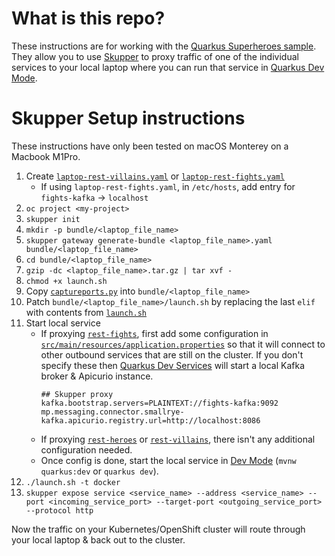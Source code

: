 # What is this repo?

These instructions are for working with the [Quarkus Superheroes sample](https://github.com/quarkusio/quarkus-super-heroes). They allow you to use [Skupper](https://skupper.io) to proxy traffic of one of the individual services to your local laptop where you can run that service in [Quarkus Dev Mode](https://quarkus.io/guides/dev-mode-differences).

# Skupper Setup instructions

These instructions have only been tested on macOS Monterey on a Macbook M1Pro.

1. Create [`laptop-rest-villains.yaml`](laptop-rest-villains.yaml) or [`laptop-rest-fights.yaml`](laptop-rest-fights.yaml)
    - If using `laptop-rest-fights.yaml`, in `/etc/hosts`, add entry for `fights-kafka` -> `localhost`
2. `oc project <my-project>`
3. `skupper init`
4. `mkdir -p bundle/<laptop_file_name>`
5. `skupper gateway generate-bundle <laptop_file_name>.yaml bundle/<laptop_file_name>`
6. `cd bundle/<laptop_file_name>`
7. `gzip -dc <laptop_file_name>.tar.gz | tar xvf -`
8. `chmod +x launch.sh`
9. Copy [`captureports.py`](captureports.py) into `bundle/<laptop_file_name>`
10. Patch `bundle/<laptop_file_name>/launch.sh` by replacing the last `elif` with contents from [`launch.sh`](launch.sh)
11. Start local service
    - If proxying [`rest-fights`](https://github.com/quarkusio/quarkus-super-heroes/tree/main/rest-fights), first add some configuration in [`src/main/resources/application.properties`](https://github.com/quarkusio/quarkus-super-heroes/blob/main/rest-fights/src/main/resources/application.properties) so that it will connect to other outbound services that are still on the cluster. If you don't specify these then [Quarkus Dev Services](https://quarkus.io/guides/dev-services) will start a local Kafka broker & Apicurio instance.
       ```properties
       ## Skupper proxy
       kafka.bootstrap.servers=PLAINTEXT://fights-kafka:9092
       mp.messaging.connector.smallrye-kafka.apicurio.registry.url=http://localhost:8086
       ```
    - If proxying [`rest-heroes`](https://github.com/quarkusio/quarkus-super-heroes/tree/main/rest-heroes) or [`rest-villains`](https://github.com/quarkusio/quarkus-super-heroes/tree/main/rest-villains), there isn't any additional configuration needed.
    - Once config is done, start the local service in [Dev Mode](https://quarkus.io/guides/dev-mode-differences) (`mvnw quarkus:dev` or `quarkus dev`).
12. `./launch.sh -t docker`
13. `skupper expose service <service_name> --address <service_name> --port <incoming_service_port> --target-port <outgoing_service_port> --protocol http`

Now the traffic on your Kubernetes/OpenShift cluster will route through your local laptop & back out to the cluster.
